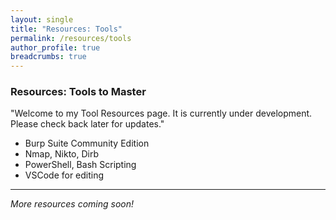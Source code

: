 ```yaml
---
layout: single
title: "Resources: Tools"
permalink: /resources/tools
author_profile: true
breadcrumbs: true
---
```


### Resources: Tools to Master

"Welcome to my Tool Resources page. It is currently under development. Please check back later for updates."

- Burp Suite Community Edition
- Nmap, Nikto, Dirb
- PowerShell, Bash Scripting
- VSCode for editing

---
*More resources coming soon!*
